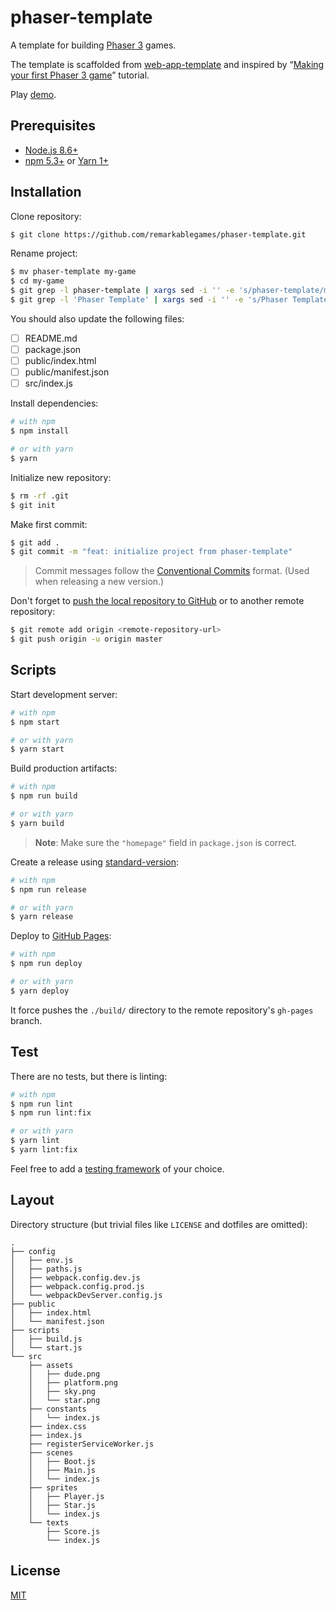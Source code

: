 # phaser-template

A template for building [Phaser 3](https://phaser.io/) games.

The template is scaffolded from [web-app-template](https://github.com/remarkablemark/web-app-template) and inspired by “[Making your first Phaser 3 game](https://phaser.io/tutorials/making-your-first-phaser-3-game)” tutorial.

Play [demo](https://remarkablegames.github.io/phaser-template/).

## Prerequisites

- [Node.js 8.6+](https://nodejs.org/en/download/)
- [npm 5.3+](https://www.npmjs.com/get-npm) or [Yarn 1+](https://yarnpkg.com/lang/en/docs/install/)

## Installation

Clone repository:

```sh
$ git clone https://github.com/remarkablegames/phaser-template.git
```

Rename project:

```sh
$ mv phaser-template my-game
$ cd my-game
$ git grep -l phaser-template | xargs sed -i '' -e 's/phaser-template/my-game/g'
$ git grep -l 'Phaser Template' | xargs sed -i '' -e 's/Phaser Template/My Game/g'
```

You should also update the following files:

- [ ] README.md
- [ ] package.json
- [ ] public/index.html
- [ ] public/manifest.json
- [ ] src/index.js

Install dependencies:

```sh
# with npm
$ npm install

# or with yarn
$ yarn
```

Initialize new repository:

```sh
$ rm -rf .git
$ git init
```

Make first commit:

```sh
$ git add .
$ git commit -m "feat: initialize project from phaser-template"
```

> Commit messages follow the [Conventional Commits](https://conventionalcommits.org/) format. (Used when releasing a new version.)

Don't forget to [push the local repository to GitHub](https://help.github.com/articles/adding-an-existing-project-to-github-using-the-command-line/) or to another remote repository:

```sh
$ git remote add origin <remote-repository-url>
$ git push origin -u origin master
```

## Scripts

Start development server:

```sh
# with npm
$ npm start

# or with yarn
$ yarn start
```

Build production artifacts:

```sh
# with npm
$ npm run build

# or with yarn
$ yarn build
```

> **Note**: Make sure the `"homepage"` field in `package.json` is correct.

Create a release using [standard-version](https://github.com/conventional-changelog/standard-version):

```sh
# with npm
$ npm run release

# or with yarn
$ yarn release
```

Deploy to [GitHub Pages](https://pages.github.com):

```sh
# with npm
$ npm run deploy

# or with yarn
$ yarn deploy
```

It force pushes the `./build/` directory to the remote repository's `gh-pages` branch.

## Test

There are no tests, but there is linting:

```sh
# with npm
$ npm run lint
$ npm run lint:fix

# or with yarn
$ yarn lint
$ yarn lint:fix
```

Feel free to add a [testing framework](https://github.com/sorrycc/awesome-javascript#testing-frameworks) of your choice.

## Layout

Directory structure (but trivial files like `LICENSE` and dotfiles are omitted):

```
.
├── config
│   ├── env.js
│   ├── paths.js
│   ├── webpack.config.dev.js
│   ├── webpack.config.prod.js
│   └── webpackDevServer.config.js
├── public
│   ├── index.html
│   └── manifest.json
├── scripts
│   ├── build.js
│   └── start.js
└── src
    ├── assets
    │   ├── dude.png
    │   ├── platform.png
    │   ├── sky.png
    │   └── star.png
    ├── constants
    │   └── index.js
    ├── index.css
    ├── index.js
    ├── registerServiceWorker.js
    ├── scenes
    │   ├── Boot.js
    │   ├── Main.js
    │   └── index.js
    ├── sprites
    │   ├── Player.js
    │   ├── Star.js
    │   └── index.js
    └── texts
        ├── Score.js
        └── index.js
```

## License

[MIT](LICENSE)
